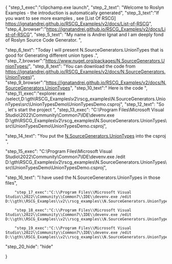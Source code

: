 {
    "step_1_exec":"clipchamp.exe launch",
    "step_2_text": "Welcome to Roslyn Examples - the introduction is automatically generated",
    "step_3_text":"If you want to see more examples , see  [List Of RSCG] https://ignatandrei.github.io/RSCG_Examples/v2/docs/List-of-RSCG",
    "step_4_browser":"https://ignatandrei.github.io/RSCG_Examples/v2/docs/List-of-RSCG",
    "step_5_text": "My name is Andrei Ignat and I am deeply fond of Roslyn Source Code Generator. ",

"step_6_text": "Today I will present N.SourceGenerators.UnionTypes  that is good for Generating different union types .",
"step_7_browser":"https://www.nuget.org/packages/N.SourceGenerators.UnionTypes/",
"step_8_text": "You can download the code from https://ignatandrei.github.io/RSCG_Examples/v2/docs/N.SourceGenerators.UnionTypes)",
"step_9_browser":"https://ignatandrei.github.io/RSCG_Examples/v2/docs/N.SourceGenerators.UnionTypes",
"step_10_text":" Here is the code ",
"step_11_exec":"explorer.exe /select,D:\\gth\\RSCG_Examples\\v2\\rscg_examples\\N.SourceGenerators.UnionTypes\\src\\UnionTypesDemo\\UnionTypesDemo.csproj",
"step_12_text": "So , let's start the project ",
"step_13_exec": "C:\\Program Files\\Microsoft Visual Studio\\2022\\Community\\Common7\\IDE\\devenv.exe D:\\gth\\RSCG_Examples\\v2\\rscg_examples\\N.SourceGenerators.UnionTypes\\src\\UnionTypesDemo\\UnionTypesDemo.csproj",

"step_14_text": "You put the  [N.SourceGenerators.UnionTypes](https://www.nuget.org/packages/N.SourceGenerators.UnionTypes/) into the csproj ",

"step_15_exec": "C:\\Program Files\\Microsoft Visual Studio\\2022\\Community\\Common7\\IDE\\devenv.exe /edit D:\\gth\\RSCG_Examples\\v2\\rscg_examples\\N.SourceGenerators.UnionTypes\\src\\UnionTypesDemo\\UnionTypesDemo.csproj",

"step_16_text": "I have used the N.SourceGenerators.UnionTypes in those files",


        "step_17_exec":"C:\\Program Files\\Microsoft Visual Studio\\2022\\Community\\Common7\\IDE\\devenv.exe /edit D:\\gth\\RSCG_Examples\\v2\\rscg_examples\\N.SourceGenerators.UnionTypes\\src\\UnionTypesDemo\\SaveToDatabase.cs",
    
        "step_18_exec":"C:\\Program Files\\Microsoft Visual Studio\\2022\\Community\\Common7\\IDE\\devenv.exe /edit D:\\gth\\RSCG_Examples\\v2\\rscg_examples\\N.SourceGenerators.UnionTypes\\src\\UnionTypesDemo\\ResultSave.cs",
    
        "step_19_exec":"C:\\Program Files\\Microsoft Visual Studio\\2022\\Community\\Common7\\IDE\\devenv.exe /edit D:\\gth\\RSCG_Examples\\v2\\rscg_examples\\N.SourceGenerators.UnionTypes\\src\\UnionTypesDemo\\Program.cs",
    
"step_20_hide": "hide"


}